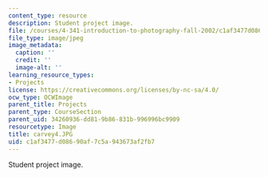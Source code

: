 ```yaml
---
content_type: resource
description: Student project image.
file: /courses/4-341-introduction-to-photography-fall-2002/c1af3477d08690af7c5a943673af2fb7_carvey4.JPG
file_type: image/jpeg
image_metadata:
  caption: ''
  credit: ''
  image-alt: ''
learning_resource_types:
- Projects
license: https://creativecommons.org/licenses/by-nc-sa/4.0/
ocw_type: OCWImage
parent_title: Projects
parent_type: CourseSection
parent_uid: 34260936-dd81-9b86-831b-996996bc9909
resourcetype: Image
title: carvey4.JPG
uid: c1af3477-d086-90af-7c5a-943673af2fb7
---
```

Student project image.